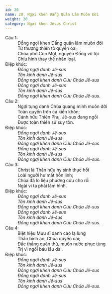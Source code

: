 ```yaml
---
id: 20
name: 20. Ngợi Khen Đấng Quân Lâm Muôn Đời
weight: 20
category: Ngợi khen Jêsus Christ
---
```

<dl><dt>Câu 1:</dt><dd data-verse="1">Đồng ngợi khen Đấng quân lâm muôn đời <br/>Từ thượng thiên tỏ quyền oai; <br/>Chúa phó Con Một, nguyên Đấng vô tội <br/>Chịu hình thay thế nhân loại. </dd><dt>Điệp khúc:</dt><dd data-chorus="1"><em>Đồng ngợi danh Jê-sus <br/>Tôn kính danh Jê-sus <br/>Đồng ngợi khen danh Cứu Chúa Jê-sus <br/>Đồng ngợi danh Jê-sus <br/>Tôn kính danh Jê-sus <br/>Đồng ngợi khen danh Cứu Chúa Jê-sus. </em></dd><dt>Câu 2:</dt><dd data-verse="2">Ngợi tụng danh Chúa quang minh muôn đời <br/>Toàn quyền trên cả kiền khôn; <br/>Cánh hữu Thiên Phụ, Jê-sus đang ngồi <br/>Được toàn thiên sứ suy tôn. </dd><dt>Điệp khúc:</dt><dd data-chorus="1"><em>Đồng ngợi danh Jê-sus <br/>Tôn kính danh Jê-sus <br/>Đồng ngợi khen danh Cứu Chúa Jê-sus <br/>Đồng ngợi danh Jê-sus <br/>Tôn kính danh Jê-sus <br/>Đồng ngợi khen danh Cứu Chúa Jê-sus. </em></dd><dt>Câu 3:</dt><dd data-verse="3">Christ là Thân hữu hy sinh thục hồi <br/>Loài người hư mất hồn linh; <br/>Chúa đã lo liệu phương cứu cho rồi <br/>Ngài vì ta phải lâm hình. </dd><dt>Điệp khúc:</dt><dd data-chorus="1"><em>Đồng ngợi danh Jê-sus <br/>Tôn kính danh Jê-sus <br/>Đồng ngợi khen danh Cứu Chúa Jê-sus <br/>Đồng ngợi danh Jê-sus <br/>Tôn kính danh Jê-sus <br/>Đồng ngợi khen danh Cứu Chúa Jê-sus. </em></dd><dt>Câu 4:</dt><dd data-verse="4">Biệt hiệu Mưu sĩ danh cao lạ lùng <br/>Thần bình an, Chúa quyền oai; <br/>Đắc thắng quân thù, muôn nước phục tùng <br/>Trị vì ngôi báu lâu dài. </dd><dt>Điệp khúc:</dt><dd data-chorus="1"><em>Đồng ngợi danh Jê-sus <br/>Tôn kính danh Jê-sus <br/>Đồng ngợi khen danh Cứu Chúa Jê-sus <br/>Đồng ngợi danh Jê-sus <br/>Tôn kính danh Jê-sus <br/>Đồng ngợi khen danh Cứu Chúa Jê-sus. </em></dd></dl>
